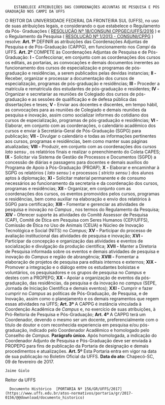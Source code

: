         ESTABELECE ATRIBUIÇÕES DAS COORDENAÇÕES ADJUNTAS DE PESQUISA E PÓS GRADUAÇÃO NOS CAMPI DA UFFS  

 O REITOR DA UNIVERSIDADE FEDERAL DA FRONTEIRA SUL (UFFS), no uso de suas atribuições legais, e considerando o que estabelece o Regulamento da Pós- Graduações ( [RESOLUÇÃO Nº 18/CONSUNI CPPGEC/UFFS/2016](https://www.uffs.edu.br/atos-normativos/resolucao/consunicppgec/2016-0018)  ) e o Regulamento da Pesquisa ( [RESOLUÇÃO Nº 1/2013 - CONSUNI/CPPG](https://www.google.com.br/search?q=RESOLU%C3%87%C3%83O++n++1+2013+++CONSUNI+CPPG)  ) resolve:   **Art. 1º** DEFINIR as atribuições das Coordenações Adjuntas de Pesquisa e de Pós-Graduação (CAPPG), em funcionamento nos *Campi* da UFFS.   **Art. 2º** COMPETE às Coordenações Adjuntas de Pesquisa e de Pós-Graduação: **I -** Confeccionar, em conjunto com as coordenações dos cursos os editais, as portarias, as convocações e demais documentos inerentes ao funcionamento dos cursos de especialização e programas de pós-graduação e residências, a serem publicados pelas devidas instancias; **II -** Receber, organizar e processar a documentação dos cursos de especialização, programas de pós-graduação e residências; **III -** Proceder a matrícula e rematrícula dos estudantes de pós-graduação e residentes; **IV -** Organizar e secretariar as reuniões de Colegiado dos cursos de pós-graduação e as sessões de qualificação e de defesa pública das dissertações e teses; **V -** Enviar aos docentes e discentes, em tempo hábil, as convocações para as reuniões de Colegiado e demais reuniões da pesquisa e inovação, assim como socializar informes do cotidiano dos cursos de especialização, programas de pós-graduação e residências; **VI -** Elaborar, em conjunto com as coordenações, o calendário acadêmico dos cursos e enviar à Secretária-Geral de Pós-Graduação (SGPG) para publicação; **VII -** Divulgar o calendário e todas as informações pertinentes aos cursos, programas e residências, bem como manter suas páginas atualizadas; **VIII -** Produzir, em conjunto com as coordenações dos cursos *lato sensu* , os relatórios finais e realizar o preenchimento do Coleta CAPES; **IX -** Solicitar via Sistema de Gestão de Processos e Documentos (SGPD) a concessão de diárias e passagens para docentes e demais auxílios do Programa de Apoio à Pós-Graduação (PROAP); **X -** Elaborar e encaminhar à SGPG os relatórios ( *lato sensu* ) e processos ( *stricto sensu* ) dos alunos aptos à diplomação; **XI -** Solicitar material permanente e de consumo necessários ao funcionamento da secretaria e da coordenação dos cursos, programas e residências; **XII -** Organizar, em conjunto com as coordenações dos cursos, os eventos promovidos pelos cursos, programas e residências, bem como auxiliar na elaboração e envio dos relatórios à SGPG para certificação; **XIII -** Fomentar e gerenciar as atividades de pesquisa e inovação no *Campus* , nos termos do Regulamento da Pesquisa; **XIV -** Oferecer suporte às atividades do Comitê Assessor de Pesquisa (CAP), Comitê de Ética em Pesquisa com Seres Humanos (CEP/UFFS), Comissão de Ética no Uso de Animais (CEUA) e Núcleo de Inovação Tecnológica e Social (NITS) no *Campus;*  **XV -** Participar do processo de avaliação institucional das atividades de pesquisa e inovação; **XVI -** Participar da concepção e organização das atividades e eventos de socialização e divulgação da produção científica; **XVII -** Manter a Diretoria de Pesquisa informada sobre os eventos e demais atividades de pesquisa e inovação do *Campus* e região de abrangência; **XVIII -** Fomentar a elaboração de projetos de pesquisa para editais internos e externos; **XIX -** Promover a integração e o diálogo entre os estudantes bolsistas e voluntários, os pesquisadores e os grupos de pesquisa no *Campus* e destes com a PROPEPG; **XX -** Apoiar a organização de eventos da pós-graduação, das residências, da pesquisa e da inovação no *campus* (SEPE, Jornada de Iniciação Científica e demais eventos); **XXI -** Cumprir e fazer cumprir no *Campus* as políticas de Pós-Graduação, de Pesquisa, e de Inovação, assim como o planejamento e os demais regramentos que regem essas atividades na UFFS;   **Art. 3º** A CAPPG é instância vinculada à Coordenção Acadêmica de *Campus* e, no exercício de suas atribuições, à Pró-Reitoria de Pesquisa e Pós-Graduação;   **Art. 4º** A CAPPG terá um Coordenador, devendo o mesmo ser um docente, preferencialmente com o titulo de doutor e com reconhecida experiencia em pesquisa e/ou pós-graduação, indicado pelo Coordenador Acadêmico e homologado pelo Conselho de *Campus.*  **Parágrafo único.** Após homologada, a indicação do Coordenador Adjunto de Pesquisa e Pós-Graduação deve ser enviada à PROPEPG para fins de publicação da Portaria de designação e demais procedimentos e atualizações.   **Art. 5º** Esta Portaria entra em vigor na data de sua publicação no Boletim Oficial da UFFS.      **Data do ato:** Chapecó-SC, 09 de fevereiro de 2017.   
 

    Jaime Giolo   
 Reitor da UFFS 

      Documento Histórico  [PORTARIA Nº 156/GR/UFFS/2017](https://www.uffs.edu.br/atos-normativos/portaria/gr/2017-0156/@@download/documento_historico)     
      